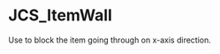 <!--
   - $File: JCS_ItemWall.html $
   - $Date: 2018-10-01 20:33:47 $
   - $Revision: $
   - $Creator: Jen-Chieh Shen $
   - $Notice: See LICENSE.txt for modification and distribution information
   -                   Copyright © 2018 by Shen, Jen-Chieh $
-->


<div id="content-header">
  <h1>JCS_ItemWall</h1>
</div>

<p>
  Use to block the item going through on x-axis direction.
</p>
